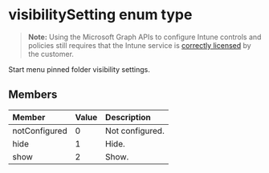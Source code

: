 ﻿# visibilitySetting enum type

> **Note:** Using the Microsoft Graph APIs to configure Intune controls and policies still requires that the Intune service is [correctly licensed](https://go.microsoft.com/fwlink/?linkid=839381) by the customer.

Start menu pinned folder visibility settings.
## Members
|Member|Value|Description|
|:---|:---|:---|
|notConfigured|0|Not configured.|
|hide|1|Hide.|
|show|2|Show.|



